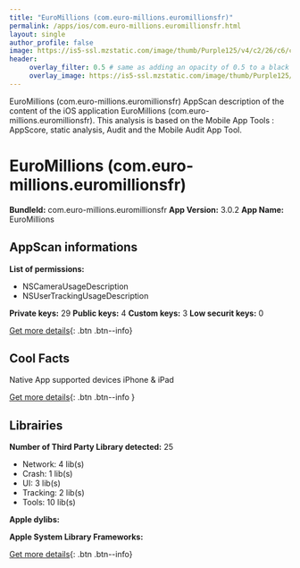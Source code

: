 ```yaml
---
title: "EuroMillions (com.euro-millions.euromillionsfr)"
permalink: /apps/ios/com.euro-millions.euromillionsfr.html
layout: single
author_profile: false
image: https://is5-ssl.mzstatic.com/image/thumb/Purple125/v4/c2/26/c6/c226c692-fe42-1b54-3673-065da968d898/AppIcon-0-0-1x_U007emarketing-0-0-0-10-0-0-sRGB-0-0-0-GLES2_U002c0-512MB-85-220-0-0.png/512x512bb.jpg
header: 
     overlay_filter: 0.5 # same as adding an opacity of 0.5 to a black background
     overlay_image: https://is5-ssl.mzstatic.com/image/thumb/Purple125/v4/c2/26/c6/c226c692-fe42-1b54-3673-065da968d898/AppIcon-0-0-1x_U007emarketing-0-0-0-10-0-0-sRGB-0-0-0-GLES2_U002c0-512MB-85-220-0-0.png/512x512bb.jpg
---
```

EuroMillions (com.euro-millions.euromillionsfr) AppScan description of the content of the iOS application EuroMillions (com.euro-millions.euromillionsfr). This analysis is based on the Mobile App Tools : AppScore, static analysis, Audit and the Mobile Audit App Tool.

# EuroMillions (com.euro-millions.euromillionsfr)

**BundleId:** com.euro-millions.euromillionsfr
**App Version:** 3.0.2
**App Name:** EuroMillions


## AppScan informations 

**List of permissions:** 
- NSCameraUsageDescription
- NSUserTrackingUsageDescription
  
  
**Private keys:** 29
**Public keys:** 4
**Custom keys:** 3
**Low securit keys:** 0
  
[Get more details](/pricing.html){: .btn .btn--info}

## Cool Facts

Native App
supported devices iPhone & iPad
  
[Get more details](/pricing.html){: .btn .btn--info }

## Librairies 
**Number of Third Party Library detected:** 25
- Network: 4 lib(s)
- Crash: 1 lib(s)
- UI: 3 lib(s)
- Tracking: 2 lib(s)
- Tools: 10 lib(s)


**Apple dylibs:**


**Apple System Library Frameworks:**


  
[Get more details](/pricing.html){: .btn .btn--info}

